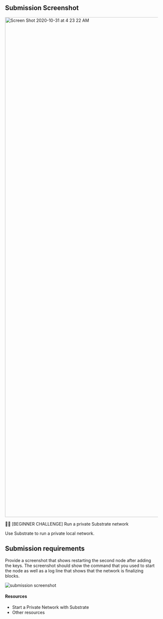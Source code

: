 
## Submission Screenshot 

<img width="1645" alt="Screen Shot 2020-10-31 at 4 23 22 AM" src="https://user-images.githubusercontent.com/18153854/97763396-80039d00-1b31-11eb-8734-75ad79a2837d.png">


🧑‍💻 [BEGINNER CHALLENGE] Run a private Substrate network

Use Substrate to run a private local network.

## Submission requirements

Provide a screenshot that shows restarting the second node after adding the keys. The screenshot should show the command that you used to start the node as well as a log line that shows that the network is finalizing blocks.

![submission screenshot](https://user-images.githubusercontent.com/48550657/95870965-67dc0180-0d6d-11eb-91bb-5dbc9fcf9d7e.png)
#### Resources
- Start a Private Network with Substrate
- Other resources
